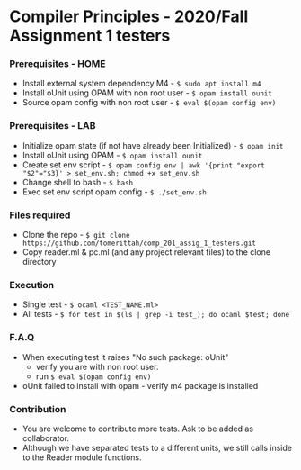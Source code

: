 # Compiler Principles - 2020/Fall Assignment 1 testers

### Prerequisites - HOME
- Install external system dependency M4 - `$ sudo apt install m4`
- Install oUnit using OPAM with non root user - `$ opam install ounit`
- Source opam config with non root user -  `$ eval $(opam config env)`

### Prerequisites - LAB
- Initialize opam state (if not have already been Initialized) - `$ opam init`
- Install oUnit using OPAM - `$ opam install ounit`
- Create set env script - `$ opam config env | awk '{print "export "$2"="$3}' > set_env.sh; chmod +x set_env.sh`
- Change shell to bash - `$ bash`
- Exec set env script opam config -  `$ ./set_env.sh`

### Files required
- Clone the repo - `$ git clone https://github.com/tomerittah/comp_201_assig_1_testers.git`
- Copy reader.ml & pc.ml (and any project relevant files) to the clone directory

### Execution
- Single test - `$ ocaml <TEST_NAME.ml>`
- All tests - `$ for test in $(ls | grep -i test_); do ocaml $test; done`

### F.A.Q
- When executing test it raises "No such package: oUnit"
  - verify you are with non root user.
  - run `$ eval $(opam config env)`
- oUnit failed to install with opam - verify m4 package is installed

### Contribution
- You are welcome to contribute more tests. Ask to be added as collaborator.
- Although we have separated tests to a different units, we still calls inside to the Reader module functions.
